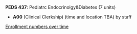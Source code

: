 **PEDS 437**: Pediatrc Endocrinolgy&Diabetes (7 units)

- **A00** (Clinical Clerkship) (time and location TBA) by staff

[Enrollment numbers over time](./PEDS437.tsv)
